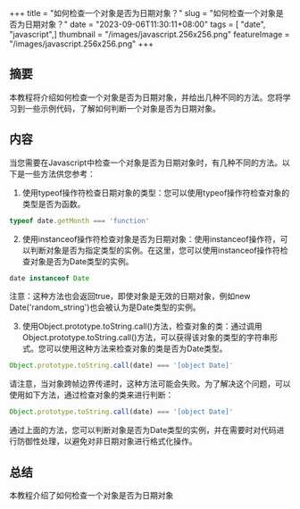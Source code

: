 +++
title = "如何检查一个对象是否为日期对象？"
slug = "如何检查一个对象是否为日期对象？"
date = "2023-09-06T11:30:11+08:00"
tags = [ "date", "javascript",]
thumbnail = "/images/javascript.256x256.png"
featureImage = "/images/javascript.256x256.png"
+++


## 摘要

本教程将介绍如何检查一个对象是否为日期对象，并给出几种不同的方法。您将学习到一些示例代码，了解如何判断一个对象是否为日期对象。

## 内容

当您需要在Javascript中检查一个对象是否为日期对象时，有几种不同的方法。以下是一些方法供您参考：

1. 使用typeof操作符检查日期对象的类型：您可以使用typeof操作符检查对象的类型是否为函数。

```javascript
typeof date.getMonth === 'function'
```

2. 使用instanceof操作符检查对象是否为日期对象：使用instanceof操作符，可以判断对象是否为指定类型的实例。在这里，您可以使用instanceof操作符检查对象是否为Date类型的实例。

```javascript
date instanceof Date
```

注意：这种方法也会返回true，即使对象是无效的日期对象，例如new Date('random_string')也会被认为是Date类型的实例。

3. 使用Object.prototype.toString.call()方法，检查对象的类：通过调用Object.prototype.toString.call()方法，可以获得该对象的类型的字符串形式。您可以使用这种方法来检查对象的类是否为Date类型。

```javascript
Object.prototype.toString.call(date) === '[object Date]'
```

请注意，当对象跨帧边界传递时，这种方法可能会失败。为了解决这个问题，可以使用如下方法，通过检查对象的类来进行判断：

```javascript
Object.prototype.toString.call(date) === '[object Date]'
```

通过上面的方法，您可以判断对象是否为Date类型的实例，并在需要时对代码进行防御性处理，以避免对非日期对象进行格式化操作。

## 总结

本教程介绍了如何检查一个对象是否为日期对象


